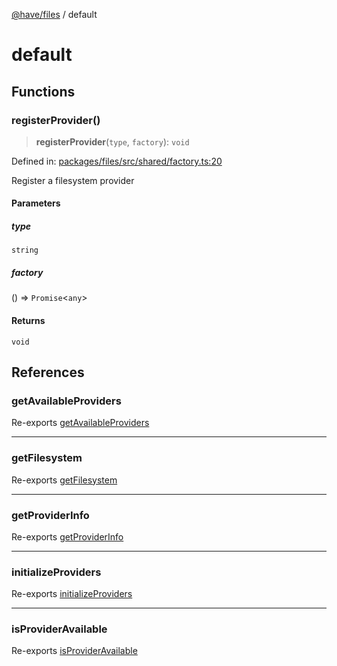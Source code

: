 [@have/files](../../README.md) / default

# default

## Functions

### registerProvider()

> **registerProvider**(`type`, `factory`): `void`

Defined in: [packages/files/src/shared/factory.ts:20](https://github.com/happyvertical/sdk/blob/80a6c47fe85b9796ffdbac5379a03ea69133c54c/packages/files/src/shared/factory.ts#L20)

Register a filesystem provider

#### Parameters

##### type

`string`

##### factory

() => `Promise`\<`any`\>

#### Returns

`void`

## References

### getAvailableProviders

Re-exports [getAvailableProviders](../../README.md#getavailableproviders)

***

### getFilesystem

Re-exports [getFilesystem](../../README.md#getfilesystem)

***

### getProviderInfo

Re-exports [getProviderInfo](../../README.md#getproviderinfo)

***

### initializeProviders

Re-exports [initializeProviders](../../README.md#initializeproviders)

***

### isProviderAvailable

Re-exports [isProviderAvailable](../../README.md#isprovideravailable)
